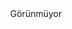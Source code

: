<div align="center">
  Görünmüyor
  <br/>
  <a href="javascript:alert('Hello World!')>
   Helloworld
  </a>
  <br/>
</div>
